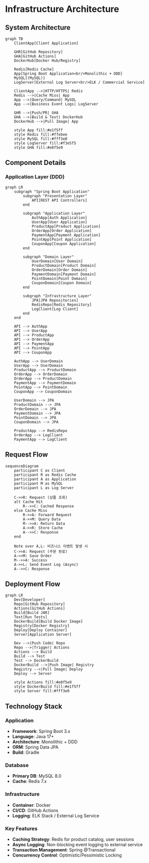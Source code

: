 # Infrastructure Architecture

## System Architecture

```mermaid
graph TB
    ClientApp[Client Application]
    
    GHR[GitHub Repository]
    GHA[GitHub Actions]
    DockerHub[Docker Hub/Registry]
    
    Redis[Redis Cache]
    App[Spring Boot Application<br/>Monolithic + DDD]
    MySQL[(MySQL)]
    LogServer[External Log Server<br/>ELK / Commercial Service]
    
    ClientApp -->|HTTP/HTTPS| Redis
    Redis -->|Cache Miss| App
    App -->|Query/Command| MySQL
    App -->|Business Event Logs| LogServer
    
    GHR -->|Push/PR| GHA
    GHA -->|Build & Test| DockerHub
    DockerHub -->|Pull Image| App
    
    style App fill:#e1f5ff
    style Redis fill:#ffebee
    style MySQL fill:#fff3e0
    style LogServer fill:#f3e5f5
    style GHA fill:#e8f5e9
```

## Component Details

### Application Layer (DDD)
```mermaid
graph LR
    subgraph "Spring Boot Application"
        subgraph "Presentation Layer"
            API[REST API Controllers]
        end
        
        subgraph "Application Layer"
            AuthApp[Auth Application]
            UserApp[User Application]
            ProductApp[Product Application]
            OrderApp[Order Application]
            PaymentApp[Payment Application]
            PointApp[Point Application]
            CouponApp[Coupon Application]
        end
        
        subgraph "Domain Layer"
            UserDomain[User Domain]
            ProductDomain[Product Domain]
            OrderDomain[Order Domain]
            PaymentDomain[Payment Domain]
            PointDomain[Point Domain]
            CouponDomain[Coupon Domain]
        end
        
        subgraph "Infrastructure Layer"
            JPA[JPA Repositories]
            RedisRepo[Redis Repository]
            LogClient[Log Client]
        end
    end
    
    API --> AuthApp
    API --> UserApp
    API --> ProductApp
    API --> OrderApp
    API --> PaymentApp
    API --> PointApp
    API --> CouponApp
    
    AuthApp --> UserDomain
    UserApp --> UserDomain
    ProductApp --> ProductDomain
    OrderApp --> OrderDomain
    OrderApp --> ProductDomain
    PaymentApp --> PaymentDomain
    PointApp --> PointDomain
    CouponApp --> CouponDomain
    
    UserDomain --> JPA
    ProductDomain --> JPA
    OrderDomain --> JPA
    PaymentDomain --> JPA
    PointDomain --> JPA
    CouponDomain --> JPA
    
    ProductApp --> RedisRepo
    OrderApp --> LogClient
    PaymentApp --> LogClient
```

## Request Flow

```mermaid
sequenceDiagram
    participant C as Client
    participant R as Redis Cache
    participant A as Application
    participant M as MySQL
    participant L as Log Server
    
    C->>R: Request (상품 조회)
    alt Cache Hit
        R-->>C: Cached Response
    else Cache Miss
        R->>A: Forward Request
        A->>M: Query Data
        M-->>A: Return Data
        A->>R: Store Cache
        A-->>C: Response
    end
    
    Note over A,L: 비즈니스 이벤트 발생 시
    C->>A: Request (주문 완료)
    A->>M: Save Order
    M-->>A: Success
    A->>L: Send Event Log (Async)
    A-->>C: Response
```

## Deployment Flow

```mermaid
graph LR
    Dev[Developer]
    Repo[GitHub Repository]
    Actions[GitHub Actions]
    Build[Build JAR]
    Test[Run Tests]
    DockerBuild[Build Docker Image]
    Registry[Docker Registry]
    Deploy[Deploy Container]
    Server[Application Server]
    
    Dev -->|Push Code| Repo
    Repo -->|Trigger| Actions
    Actions --> Build
    Build --> Test
    Test --> DockerBuild
    DockerBuild -->|Push Image| Registry
    Registry -->|Pull Image| Deploy
    Deploy --> Server
    
    style Actions fill:#e8f5e9
    style DockerBuild fill:#e1f5ff
    style Server fill:#fff3e0
```

## Technology Stack

### Application
- **Framework**: Spring Boot 3.x
- **Language**: Java 17+
- **Architecture**: Monolithic + DDD
- **ORM**: Spring Data JPA
- **Build**: Gradle

### Database
- **Primary DB**: MySQL 8.0
- **Cache**: Redis 7.x

### Infrastructure
- **Container**: Docker
- **CI/CD**: GitHub Actions
- **Logging**: ELK Stack / External Log Service

### Key Features
- **Caching Strategy**: Redis for product catalog, user sessions
- **Async Logging**: Non-blocking event logging to external service
- **Transaction Management**: Spring @Transactional
- **Concurrency Control**: Optimistic/Pessimistic Locking
